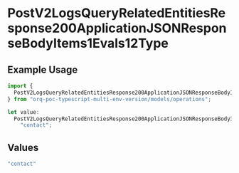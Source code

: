 # PostV2LogsQueryRelatedEntitiesResponse200ApplicationJSONResponseBodyItems1Evals12Type

## Example Usage

```typescript
import {
  PostV2LogsQueryRelatedEntitiesResponse200ApplicationJSONResponseBodyItems1Evals12Type,
} from "orq-poc-typescript-multi-env-version/models/operations";

let value:
  PostV2LogsQueryRelatedEntitiesResponse200ApplicationJSONResponseBodyItems1Evals12Type =
    "contact";
```

## Values

```typescript
"contact"
```
